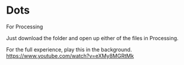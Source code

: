 # Dots
For Processing

Just download the folder and open up either of the files in Processing.

For the full experience, play this in the background.
https://www.youtube.com/watch?v=eXMy8MGRtMk
